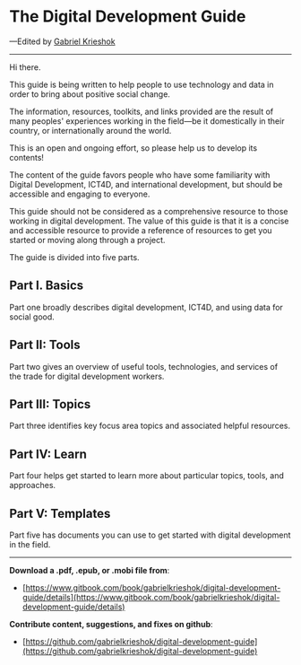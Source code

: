 # The Digital Development Guide

—Edited by [Gabriel Krieshok](http://gabrielkrieshok.com)

---

Hi there.

This guide is being written to help people to use technology and data in order to bring about positive social change.

The information, resources, toolkits, and links provided are the result of many peoples' experiences working in the field—be it domestically in their country, or internationally around the world.

This is an open and ongoing effort, so please help us to develop its contents!

The content of the guide favors people who have some familiarity with Digital Development, ICT4D, and international development, but should be accessible and engaging to everyone.

This guide should not be considered as a comprehensive resource to those working in digital development. The value of this guide is that it is a concise and accessible resource to provide a reference of resources to get you started or moving along through a project.

The guide is divided into five parts.

## Part I. Basics

Part one broadly describes digital development, ICT4D, and using data for social good.

## Part II: Tools

Part two gives an overview of useful tools, technologies, and services of the trade for digital development workers.

## Part III: Topics

Part three identifies key focus area topics and associated helpful resources.

## Part IV: Learn

Part four helps get started to learn more about particular topics, tools, and approaches.

## Part V: Templates

Part five has documents you can use to get started with digital development in the field.

---

**Download a .pdf, .epub, or .mobi file from**:

* [https://www.gitbook.com/book/gabrielkrieshok/digital-development-guide/details](https://www.gitbook.com/book/gabrielkrieshok/digital-development-guide/details)

**Contribute content, suggestions, and fixes on github**:

* [https://github.com/gabrielkrieshok/digital-development-guide](https://github.com/gabrielkrieshok/digital-development-guide)



